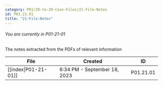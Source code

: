 ```yaml
---
category: P01/20-to-29-Case-Files/21-File-Notes
id: P01.21.01
title: "21-File-Notes"
---
```

###### You are currently in P01-21-01

The notes extracted from the PDFs of relevant information

| File                                                                                                 | Created                      | ID        |
| ---------------------------------------------------------------------------------------------------- | ---------------------------- | --------- |
| [[index\|P01-21-01]] | 6:34 PM - September 18, 2023 | P01.21.01 |


